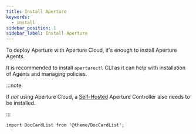 ```yaml
---
title: Install Aperture
keywords:
  - install
sidebar_position: 1
sidebar_label: Install Aperture
---
```


To deploy Aperture with Aperture Cloud, it's enough to install Aperture Agents.

It is recommended to install `aperturectl` CLI as it can help with installation
of Agents and managing policies.

:::note

If _not_ using Aperture Cloud, a [Self-Hosted][Self-Hosting] Aperture Controller
also needs to be installed.

:::

[Self-Hosting]: /get-started/self-hosting/self-hosting.md

```mdx-code-block
import DocCardList from '@theme/DocCardList';
```

<DocCardList />
